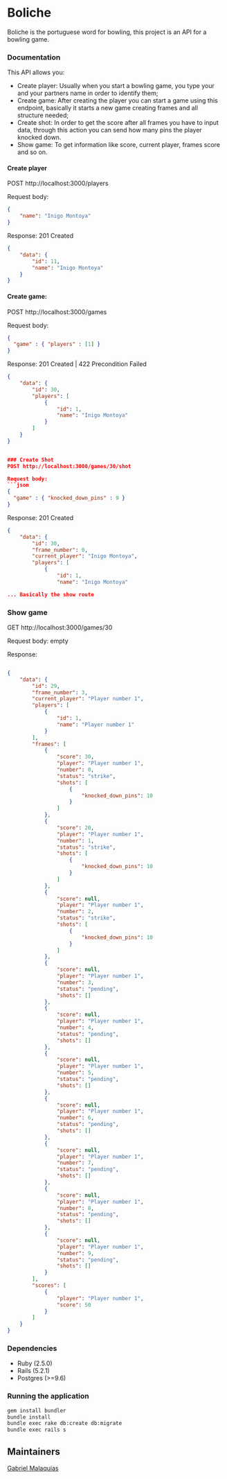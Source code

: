 # Boliche

Boliche is the portuguese word for bowling, this project is an API for a bowling game.

### Documentation

This API allows you:
 * Create player: Usually when you start a bowling game, you type your and your partners name in order to identify them;
 * Create game: After creating the player you can start a game using this endpoint, basically it starts a new game creating frames and all structure needed;
 * Create shot: In order to get the score after all frames you have to input data, through this action you can send how many pins the player knocked down.
 * Show game: To get information like score, current player, frames score and so on.

#### Create player
POST http://localhost:3000/players

Request body:
```json
{
	"name": "Inigo Montoya"
}
```

Response:
201 Created
```json
{
    "data": {
        "id": 11,
        "name": "Inigo Montoya"
    }
}
```

#### Create game:
POST http://localhost:3000/games

Request body:
```json
{
  "game" : { "players" : [1] }
}
```

Response:
201 Created | 422 Precondition Failed
```json
{
    "data": {
        "id": 30,
        "players": [
            {
                "id": 1,
                "name": "Inigo Montoya"
            }
        ]
    }
}


### Create Shot
POST http://localhost:3000/games/30/shot

Request body:
```json
{
  "game" : { "knocked_down_pins" : 9 }
}
```

Response:
201 Created

```json
{
    "data": {
        "id": 30,
        "frame_number": 0,
        "current_player": "Inigo Montoya",
        "players": [
            {
                "id": 1,
                "name": "Inigo Montoya"

... Basically the show route
```

### Show game
GET http://localhost:3000/games/30

Request body: empty

Response:
```json

{
    "data": {
        "id": 29,
        "frame_number": 3,
        "current_player": "Player number 1",
        "players": [
            {
                "id": 1,
                "name": "Player number 1"
            }
        ],
        "frames": [
            {
                "score": 30,
                "player": "Player number 1",
                "number": 0,
                "status": "strike",
                "shots": [
                    {
                        "knocked_down_pins": 10
                    }
                ]
            },
            {
                "score": 20,
                "player": "Player number 1",
                "number": 1,
                "status": "strike",
                "shots": [
                    {
                        "knocked_down_pins": 10
                    }
                ]
            },
            {
                "score": null,
                "player": "Player number 1",
                "number": 2,
                "status": "strike",
                "shots": [
                    {
                        "knocked_down_pins": 10
                    }
                ]
            },
            {
                "score": null,
                "player": "Player number 1",
                "number": 3,
                "status": "pending",
                "shots": []
            },
            {
                "score": null,
                "player": "Player number 1",
                "number": 4,
                "status": "pending",
                "shots": []
            },
            {
                "score": null,
                "player": "Player number 1",
                "number": 5,
                "status": "pending",
                "shots": []
            },
            {
                "score": null,
                "player": "Player number 1",
                "number": 6,
                "status": "pending",
                "shots": []
            },
            {
                "score": null,
                "player": "Player number 1",
                "number": 7,
                "status": "pending",
                "shots": []
            },
            {
                "score": null,
                "player": "Player number 1",
                "number": 8,
                "status": "pending",
                "shots": []
            },
            {
                "score": null,
                "player": "Player number 1",
                "number": 9,
                "status": "pending",
                "shots": []
            }
        ],
        "scores": [
            {
                "player": "Player number 1",
                "score": 50
            }
        ]
    }
}
```

### Dependencies
* Ruby (2.5.0)
* Rails (5.2.1)
* Postgres (>=9.6)

### Running the application

``` sh
gem install bundler
bundle install
bundle exec rake db:create db:migrate
bundle exec rails s
```

## Maintainers
[Gabriel Malaquias](mailto:gabriel07malakias@gmail.com)
